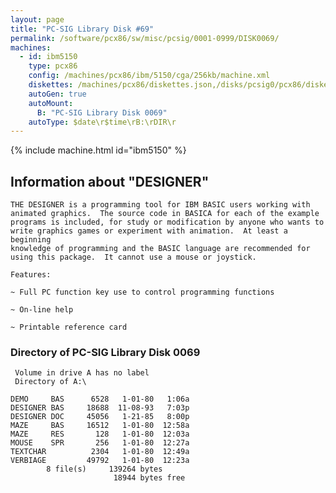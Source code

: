 ```yaml
---
layout: page
title: "PC-SIG Library Disk #69"
permalink: /software/pcx86/sw/misc/pcsig/0001-0999/DISK0069/
machines:
  - id: ibm5150
    type: pcx86
    config: /machines/pcx86/ibm/5150/cga/256kb/machine.xml
    diskettes: /machines/pcx86/diskettes.json,/disks/pcsig0/pcx86/diskettes.json
    autoGen: true
    autoMount:
      B: "PC-SIG Library Disk 0069"
    autoType: $date\r$time\rB:\rDIR\r
---
```


{% include machine.html id="ibm5150" %}

## Information about "DESIGNER"

    THE DESIGNER is a programming tool for IBM BASIC users working with
    animated graphics.  The source code in BASICA for each of the example
    programs is included, for study or modification by anyone who wants to
    write graphics games or experiment with animation.  At least a beginning
    knowledge of programming and the BASIC language are recommended for
    using this package.  It cannot use a mouse or joystick.
    
    Features:
    
    ~ Full PC function key use to control programming functions
    
    ~ On-line help
    
    ~ Printable reference card

### Directory of PC-SIG Library Disk 0069

     Volume in drive A has no label
     Directory of A:\

    DEMO     BAS      6528   1-01-80   1:06a
    DESIGNER BAS     18688  11-08-93   7:03p
    DESIGNER DOC     45056   1-21-85   8:00p
    MAZE     BAS     16512   1-01-80  12:58a
    MAZE     RES       128   1-01-80  12:03a
    MOUSE    SPR       256   1-01-80  12:27a
    TEXTCHAR          2304   1-01-80  12:49a
    VERBIAGE         49792   1-01-80  12:23a
            8 file(s)     139264 bytes
                           18944 bytes free
